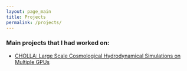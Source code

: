 ```yaml
---
layout: page_main
title: Projects
permalink: /projects/
---
```


### Main projects that I had worked on:
  
* <a href="{{ site.url }}/projects/cholla/"  > CHOLLA: Large Scale Cosmological Hydrodynamical Simulations on Multiple GPUs  </a>

  